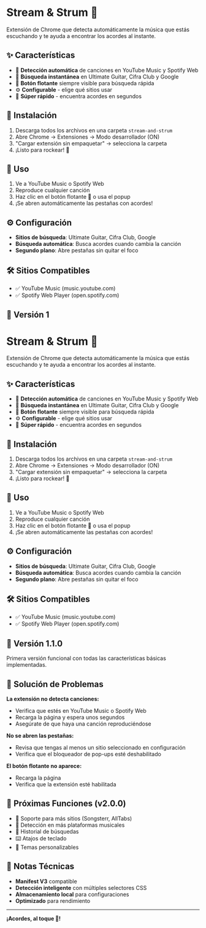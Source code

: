 # Stream & Strum 🎸

Extensión de Chrome que detecta automáticamente la música que estás escuchando y te ayuda a encontrar los acordes al instante.

## ✨ Características

- 🎵 **Detección automática** de canciones en YouTube Music y Spotify Web
- 🎸 **Búsqueda instantánea** en Ultimate Guitar, Cifra Club y Google
- 🔘 **Botón flotante** siempre visible para búsqueda rápida
- ⚙️ **Configurable** - elige qué sitios usar
- 🚀 **Súper rápido** - encuentra acordes en segundos

## 🚀 Instalación

1. Descarga todos los archivos en una carpeta `stream-and-strum`
2. Abre Chrome → Extensiones → Modo desarrollador (ON)
3. "Cargar extensión sin empaquetar" → selecciona la carpeta
4. ¡Listo para rockear! 🤘

## 📱 Uso

1. Ve a YouTube Music o Spotify Web
2. Reproduce cualquier canción
3. Haz clic en el botón flotante 🎸 o usa el popup
4. ¡Se abren automáticamente las pestañas con acordes!

## ⚙️ Configuración

- **Sitios de búsqueda**: Ultimate Guitar, Cifra Club, Google
- **Búsqueda automática**: Busca acordes cuando cambia la canción
- **Segundo plano**: Abre pestañas sin quitar el foco

## 🛠️ Sitios Compatibles

- ✅ YouTube Music (music.youtube.com)
- ✅ Spotify Web Player (open.spotify.com)

## 🎯 Versión 1
# Stream & Strum 🎸

Extensión de Chrome que detecta automáticamente la música que estás escuchando y te ayuda a encontrar los acordes al instante.

## ✨ Características

- 🎵 **Detección automática** de canciones en YouTube Music y Spotify Web
- 🎸 **Búsqueda instantánea** en Ultimate Guitar, Cifra Club y Google
- 🔘 **Botón flotante** siempre visible para búsqueda rápida
- ⚙️ **Configurable** - elige qué sitios usar
- 🚀 **Súper rápido** - encuentra acordes en segundos

## 🚀 Instalación

1. Descarga todos los archivos en una carpeta `stream-and-strum`
2. Abre Chrome → Extensiones → Modo desarrollador (ON)
3. "Cargar extensión sin empaquetar" → selecciona la carpeta
4. ¡Listo para rockear! 🤘

## 📱 Uso

1. Ve a YouTube Music o Spotify Web
2. Reproduce cualquier canción
3. Haz clic en el botón flotante 🎸 o usa el popup
4. ¡Se abren automáticamente las pestañas con acordes!

## ⚙️ Configuración

- **Sitios de búsqueda**: Ultimate Guitar, Cifra Club, Google
- **Búsqueda automática**: Busca acordes cuando cambia la canción
- **Segundo plano**: Abre pestañas sin quitar el foco

## 🛠️ Sitios Compatibles

- ✅ YouTube Music (music.youtube.com)
- ✅ Spotify Web Player (open.spotify.com)

## 🎯 Versión 1.1.0

Primera versión funcional con todas las características básicas implementadas.

## 🐛 Solución de Problemas

**La extensión no detecta canciones:**
- Verifica que estés en YouTube Music o Spotify Web
- Recarga la página y espera unos segundos
- Asegúrate de que haya una canción reproduciéndose

**No se abren las pestañas:**
- Revisa que tengas al menos un sitio seleccionado en configuración
- Verifica que el bloqueador de pop-ups esté deshabilitado

**El botón flotante no aparece:**
- Recarga la página
- Verifica que la extensión esté habilitada

## 🔮 Próximas Funciones (v2.0.0)

- 🎼 Soporte para más sitios (Songsterr, AllTabs)
- 📱 Detección en más plataformas musicales
- 💾 Historial de búsquedas
- ⌨️ Atajos de teclado
- 🎨 Temas personalizables

## 📝 Notas Técnicas

- **Manifest V3** compatible
- **Detección inteligente** con múltiples selectores CSS
- **Almacenamiento local** para configuraciones
- **Optimizado** para rendimiento

---

**¡Acordes, al toque 🎸!**